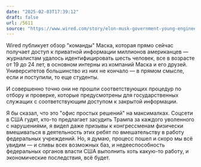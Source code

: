 ```yaml
---
date: "2025-02-03T17:39:12"
draft: false
url: /5611
source: "https://www.wired.com/story/elon-musk-government-young-engineers/"
---
```


Wired публикует обзор "команды" Маска, которая прямо сейчас получает доступ к приватной информации миллионов американцев — журналистам удалось идентифицировать шесть человек, все в возрасте от 19 до 24 лет, в основном интерны из компаний Маска и его друзей. Университетов большинство из них не кончало — в прямом смысле, если и поступили, то еще студенты.

И совершенно точно они не прошли соответствующих процедур по отбору и проверке, которые предусмотрены для государственных служащих с соответствующим доступом к закрытой информации.

Я бы сказал, что это "офис простых решений" на максималках. Соцсети в США гудят, кто-то предлагает засудить Трампа за каждого уволенного с нарушениями, я видел даже призывы к конгрессменам физически вмешиваться в деятельность этих ребят по вмешательству в работу федеральных учреждений. Но, я думаю, процесс пошел и скоро мы всё увидим — и сливы всех возможных баз, и недееспособность федеральных органов власти США выполнить хоть какую-то работу, и экономические последствия, всё будет.